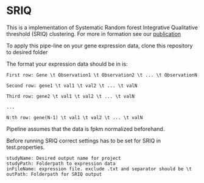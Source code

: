 # SRIQ
This is a implementation of Systematic Random forest Integrative Qualitative threshold (SRIQ) clustering.
For more in formation see our [publication](https://www.youtube.com/watch?v=dQw4w9WgXcQ)

To apply this pipe-line on your gene expression data, clone this repository to desired folder 

The format your expression data should be in is:
```
First row: Gene \t Observation1 \t Observation2 \t ... \t ObservationN

Second row: gene1 \t val1 \t val2 \t ... \t valN

Third row: gene2 \t val1 \t val2 \t ... \t valN

...

N:th row: gene(N-1) \t val1 \t val2 \t ... \t valN

```

Pipeline assumes that the data is fpkm normalized beforehand.

Before running SRIQ correct settings has to be set for SRIQ in test.properties.

```
studyName: Desired output name for project
studyPath: Folderpath to expression data
inFileName: expression file. exclude .txt and separator should be \t
outPath: Folderpath for SRIQ output
```

